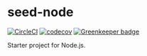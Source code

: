 # seed-node

[![CircleCI](https://circleci.com/gh/dwmkerr/seed-node.svg?style=shield)](https://circleci.com/gh/dwmkerr/seed-node) [![codecov](https://codecov.io/gh/dwmkerr/seed-node/branch/master/graph/badge.svg)](https://codecov.io/gh/dwmkerr/seed-node) [![Greenkeeper badge](https://badges.greenkeeper.io/dwmkerr/seed-node.svg)](https://greenkeeper.io/)

Starter project for Node.js.
